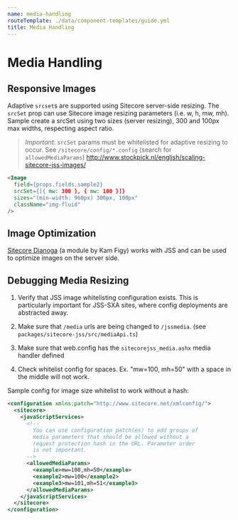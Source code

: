 ```yaml
---
name: media-handling
routeTemplate: ./data/component-templates/guide.yml
title: Media Handling
---
```


# Media Handling

## Responsive Images
Adaptive `srcset`s are supported using Sitecore server-side resizing.
The `srcSet` prop can use Sitecore image resizing parameters (i.e. w, h, mw, mh).
Sample create a srcSet using two sizes (server resizing), 300 and 100px max widths, respecting aspect ratio.

> *Important*: `srcSet` params must be whitelisted for adaptive resizing to occur. See `/sitecore/config/*.config` (search for `allowedMediaParams`)
http://www.stockpick.nl/english/scaling-sitecore-jss-images/

```html
<Image
  field={props.fields.sample2}
  srcSet={[{ mw: 300 }, { mw: 100 }]}
  sizes="(min-width: 960px) 300px, 100px"
  className="img-fluid"
/>
```

## Image Optimization
[Sitecore Dianoga](https://github.com/kamsar/Dianoga) (a module by Kam Figy) works with JSS and can be used to optimize images on the server side.

## Debugging Media Resizing
1. Verify that JSS image whitelisting configuration exists. This is particularly important for JSS-SXA sites, where config deployments are abstracted away.

2. Make sure that `/media` urls are being changed to `/jssmedia`.
(see `packages/sitecore-jss/src/mediaApi.ts`)

3. Make sure that web.config has the `sitecorejss_media.ashx` media handler defined

4. Check whitelist config for spaces. Ex. "mw=100, mh=50" with a space in the middle will not work. 

Sample config for image size whitelist to work without a hash: 

```xml
<configuration xmlns:patch="http://www.sitecore.net/xmlconfig/">
  <sitecore>
    <javaScriptServices>
      <!--
        You can use configuration patch(es) to add groups of
        media parameters that should be allowed without a
        request protection hash in the URL. Parameter order
        is not important.
      -->
      <allowedMediaParams>
        <example>mw=100,mh=50</example>
        <example2>mw=100</example2>
        <example3>mw=101,mh=51</example3>
      </allowedMediaParams>
    </javaScriptServices>
  </sitecore>
</configuration>
```